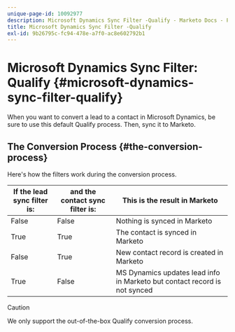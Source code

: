 ```yaml
---
unique-page-id: 10092977
description: Microsoft Dynamics Sync Filter -Qualify - Marketo Docs - Product Documentation
title: Microsoft Dynamics Sync Filter -Qualify
exl-id: 9b26795c-fc94-478e-a7f0-ac8e602792b1
---
```

# Microsoft Dynamics Sync Filter: Qualify {#microsoft-dynamics-sync-filter-qualify}

When you want to convert a lead to a contact in Microsoft Dynamics, be sure to use this default Qualify process. Then, sync it to Marketo.

## The Conversion Process {#the-conversion-process}

Here's how the filters work during the conversion process.

| If the lead sync filter is: |and the contact sync filter is: |This is the result in Marketo |
|---|---|---|
| False |False |Nothing is synced in Marketo |
| True |True |The contact is synced in Marketo |
| False |True |New contact record is created in Marketo |
| True |False |MS Dynamics updates lead info in Marketo but contact record is not synced |

>[!CAUTION]
>
>We only support the out-of-the-box Qualify conversion process.
